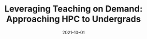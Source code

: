 ---
title: "Leveraging Teaching on Demand: Approaching HPC to Undergrads"
collection: publications
permalink: /publication/2021-10-01-Leveraging-Teaching-on-Demand-Approaching-HPC-to-Undergrads
type: "journal"
date: 2021-10-01
venue: '<em>Journal of Parallel and Distributed Computing</em>(156), pp. 148--162'
paperurl: 'https://doi.org/10.1016/j.jpdc.2021.05.015'
citation: ' S. Catalán,  R. Carratalá-Sáez, and  <strong>S. Iserte</strong>, &quot;Leveraging Teaching on Demand: Approaching HPC to Undergrads.&quot; <em>Journal of Parallel and Distributed Computing</em>(156), pp. 148--162, Oct. 2021. ISSN: 0743-7315.'
---